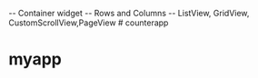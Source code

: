 
-- Container widget
-- Rows and Columns 
-- ListView, GridView, CustomScrollView,PageView # counterapp
# myapp
